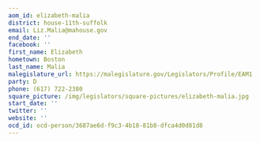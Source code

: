 ```yaml
---
aom_id: elizabeth-malia
district: house-11th-suffolk
email: Liz.Malia@mahouse.gov
end_date: ''
facebook: ''
first_name: Elizabeth
hometown: Boston
last_name: Malia
malegislature_url: https://malegislature.gov/Legislators/Profile/EAM1
party: D
phone: (617) 722-2380
square_picture: /img/legislators/square-pictures/elizabeth-malia.jpg
start_date: ''
twitter: ''
website: ''
ocd_id: ocd-person/3687ae6d-f9c3-4b18-81b8-dfca4d0d81d8
---
```

